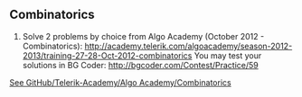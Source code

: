 ## Combinatorics

1. Solve 2 problems by choice from Algo Academy (October 2012 - Combinatorics): http://academy.telerik.com/algoacademy/season-2012-2013/training-27-28-Oct-2012-combinatorics
You may test your solutions in BG Coder: http://bgcoder.com/Contest/Practice/59

[See GitHub/Telerik-Academy/Algo Academy/Combinatorics](https://github.com/flextry/Telerik-Academy/tree/master/Algo%20Academy/Combinatorics)